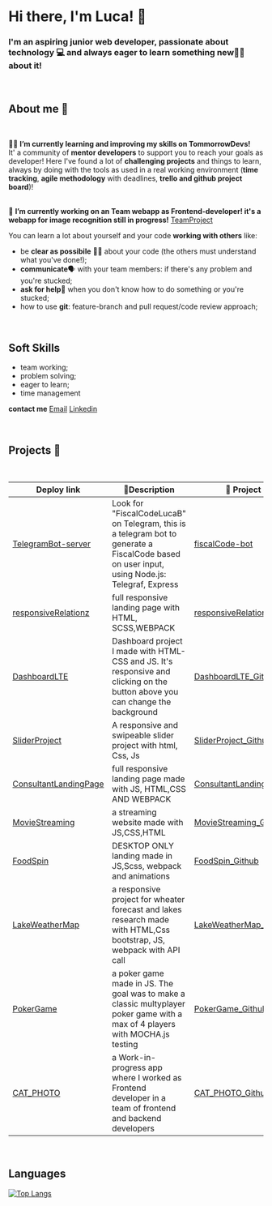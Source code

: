 # Hi there, I'm Luca! 👋

### I'm an aspiring junior web developer, passionate about technology :computer: and always eager to learn something new:student: about it! 
<br>

## About me :boy:
<br>

:man_teacher: **I’m currently learning and improving my skills on TommorrowDevs!**<br>
It' a community of **mentor developers** to support you to reach your goals as developer! Here I've found a lot of **challenging projects** and things to learn, always by doing with the tools as used in a real working environment (**time tracking**, **agile methodology** with deadlines, **trello and github project board**)!
<br>
<br>

:briefcase: **I’m currently working on an Team webapp as Frontend-developer! it's a webapp for image recognition still in progress!** [TeamProject](https://github.com/isabel-lombardi/fe_cat_photo)
<br>

You can learn a lot about yourself and your code **working with others** like:
- be **clear as possibile**	:policeman: about your code (the others must understand what you've done!);
- **communicate**:speaking_head: with your team members: if there's any problem and you're stucked;
- **ask for help**:pray: when you don't know how to do something or you're stucked;
- how to use **git**: feature-branch and pull request/code review approach;

<br>

## Soft Skills
- team working;
- problem solving;
- eager to learn;
- time management

**contact me** 
<a href="mailto:luca.bertoldi89@gmail.com">Email</a> 
<a href="www.linkedin.com/in/lucabertoldi89">Linkedin</a>

<br>

## Projects :floppy_disk:
<br>

|Deploy link|:page_facing_up:Description|:floppy_disk: Project code|
|---|---|---|
|[TelegramBot-server](https://fiscal-code-telegram.herokuapp.com/)| Look for "FiscalCodeLucaB" on Telegram, this is a telegram bot to generate a FiscalCode based on user input, using Node.js: Telegraf, Express| [fiscalCode-bot](https://github.com/LucaBert89/fiscal-code-generator-bot)|
|[responsiveRelationz](https://helpmyrelationz.netlify.app/)| full responsive landing page with HTML, SCSS,WEBPACK|[responsiveRelationz_Github](https://github.com/LucaBert89/RESPONSIVE-WEBSITE-RELATIONZ)|
|[DashboardLTE](https://dashboard-changetheme.netlify.app/)| Dashboard project I made with HTML-CSS and JS. It's responsive and clicking on the button above you can change the background|[DashboardLTE_Github](https://github.com/LucaBert89/DASHBOARD-LTE)|
|[SliderProject](https://tomorrowslider-project.netlify.app/)| A responsive and swipeable slider project with html, Css, Js|[SliderProject_Github](https://github.com/LucaBert89/slider-project)|
|[ConsultantLandingPage](https://dreammaker-consultant.netlify.app/)| full responsive landing page made with JS, HTML,CSS AND WEBPACK|[ConsultantLandingPage_Github](https://github.com/LucaBert89/consultant-landing-page)|
|[MovieStreaming](https://shortmovies-streaming.netlify.app/)| a streaming website made with JS,CSS,HTML| [MovieStreaming_Github](https://github.com/LucaBert89/shortmovies-streaming)|
|[FoodSpin](https://food-spin.netlify.app/)| DESKTOP ONLY landing made in JS,Scss, webpack and animations|[FoodSpin_Github](https://github.com/LucaBert89/Food-spin)|
|[LakeWeatherMap](https://lakeweathermap.netlify.app/)| a responsive project for wheater forecast and lakes research made with HTML,Css bootstrap, JS, webpack with API call|[LakeWeatherMap_Github](https://github.com/LucaBert89/LAKE-WEATHER-MAP)|
|[PokerGame](https://classicpokergame.netlify.app/)| a poker game made in JS. The goal was to make a classic multyplayer poker game with a max of 4 players with MOCHA.js testing|[PokerGame_Github](https://github.com/LucaBert89/pokerGame)|
|[CAT_PHOTO](https://cat-photo.netlify.app/)| a Work-in-progress app where I worked as Frontend developer in a team of frontend and backend developers |[CAT_PHOTO_Github](https://github.com/isabel-lombardi/fe_cat_photo)|
<br>

## Languages

[![Top Langs](https://github-readme-stats.vercel.app/api/top-langs/?username=LucaBert89&theme=dark)](https://github.com/LucaBert89/github-readme-stats)


